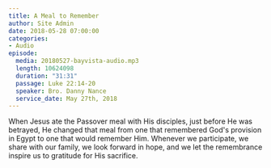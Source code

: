 ```yaml
---
title: A Meal to Remember
author: Site Admin
date: 2018-05-28 07:00:00
categories:
- Audio
episode:
  media: 20180527-bayvista-audio.mp3
  length: 10624098
  duration: "31:31"
  passage: Luke 22:14-20
  speaker: Bro. Danny Nance
  service_date: May 27th, 2018
---
```

When Jesus ate the Passover meal with His disciples, just before He was betrayed, He changed that meal from one that remembered God's provision in Egypt to one that would remember Him. Whenever we participate, we share with our family, we look forward in hope, and we let the remembrance inspire us to gratitude for His sacrifice.